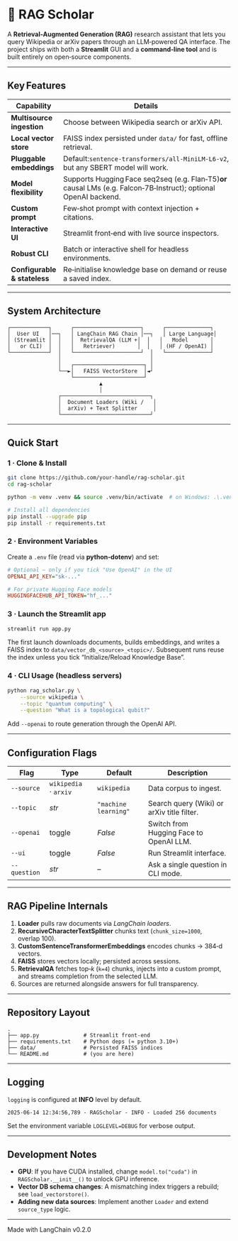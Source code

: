 # 🧠 RAG Scholar

A **Retrieval‑Augmented Generation (RAG)** research assistant that lets you query Wikipedia or arXiv papers through an LLM‑powered QA interface.  The project ships with both a **Streamlit** GUI and a **command‑line tool** and is built entirely on open‑source components.

---

## Key Features

| Capability                         | Details                                                                                                                     |
| ---------------------------------- | --------------------------------------------------------------------------------------------------------------------------- |
| **Multisource ingestion**    | Choose between Wikipedia search or arXiv API.                                                                               |
| **Local vector store**       | FAISS index persisted under `data/` for fast, offline retrieval.                                                          |
| **Pluggable embeddings**     | Default:`sentence‑transformers/all‑MiniLM‑L6‑v2`, but any SBERT model will work.                                      |
| **Model flexibility**        | Supports Hugging Face seq2seq (e.g. Flan‑T5)**or** causal LMs (e.g. Falcon‑7B‑Instruct); optional OpenAI backend. |
| **Custom prompt**            | Few‑shot prompt with context injection + citations.                                                                        |
| **Interactive UI**           | Streamlit front‑end with live source inspectors.                                                                           |
| **Robust CLI**               | Batch or interactive shell for headless environments.                                                                       |
| **Configurable & stateless** | Re‑initialise knowledge base on demand or reuse a saved index.                                                             |

---

## System Architecture

```text
┌────────────┐      ┌─────────────────────┐      ┌──────────────┐
│  User UI   │──┐   │ LangChain RAG Chain │──┐   │ Large Language│
│ (Streamlit │  │   │  RetrievalQA (LLM +│  │   │   Model       │
│   or CLI)  │  │   │   Retriever)       │  │   │ (HF / OpenAI) │
└────────────┘  │   └─────────────────────┘  │   └──────────────┘
                │                            │
                │   ┌──────────────────────┐ │
                └──►│   FAISS VectorStore  │◄┘
                    └──────────────────────┘
                             ▲
                             │
                ┌────────────────────────────┐
                │  Document Loaders (Wiki /   │
                │  arXiv) + Text Splitter     │
                └────────────────────────────┘
```

---

## Quick Start

### 1 · Clone & Install

```bash
git clone https://github.com/your‑handle/rag‑scholar.git
cd rag‑scholar

python -m venv .venv && source .venv/bin/activate  # on Windows: .\.venv\Scripts\activate

# Install all dependencies
pip install --upgrade pip
pip install -r requirements.txt
```

### 2 · Environment Variables

Create a `.env` file (read via **python‑dotenv**) and set:

```ini
# Optional — only if you tick "Use OpenAI" in the UI
OPENAI_API_KEY="sk‑..."

# For private Hugging Face models
HUGGINGFACEHUB_API_TOKEN="hf_..."
```

### 3 · Launch the Streamlit app

```bash
streamlit run app.py
```

The first launch downloads documents, builds embeddings, and writes a FAISS index to `data/vector_db_<source>_<topic>/`. Subsequent runs reuse the index unless you tick “Initialize/Reload Knowledge Base”.

### 4 · CLI Usage (headless servers)

```bash
python rag_scholar.py \
    --source wikipedia \
    --topic "quantum computing" \
    --question "What is a topological qubit?"
```

Add `--openai` to route generation through the OpenAI API.

---

## Configuration Flags

| Flag           | Type                        | Default                | Description                                |
| -------------- | --------------------------- | ---------------------- | ------------------------------------------ |
| `--source`   | `wikipedia` · `arxiv` | `wikipedia`          | Data corpus to ingest.                     |
| `--topic`    | *str*                     | `"machine learning"` | Search query (Wiki) or arXiv title filter. |
| `--openai`   | toggle                      | *False*              | Switch from Hugging Face to OpenAI LLM.   |
| `--ui`       | toggle                      | *False*              | Run Streamlit interface.                   |
| `--question` | *str*                     | –                     | Ask a single question in CLI mode.         |

---

## RAG Pipeline Internals

1. **Loader** pulls raw documents via *LangChain loaders*.
2. **RecursiveCharacterTextSplitter** chunks text (`chunk_size=1000`, overlap 100).
3. **CustomSentenceTransformerEmbeddings** encodes chunks → 384‑d vectors.
4. **FAISS** stores vectors locally; persisted across sessions.
5. **RetrievalQA** fetches top‑*k* (`k=4`) chunks, injects into a custom prompt, and streams completion from the selected LLM.
6. Sources are returned alongside answers for full transparency.

---

## Repository Layout

```
.
├── app.py              # Streamlit front‑end
├── requirements.txt    # Python deps (≈ python 3.10+)
├── data/               # Persisted FAISS indices
└── README.md           # (you are here)
```

---

## Logging

`logging` is configured at **INFO** level by default.

```
2025‑06‑14 12:34:56,789 ‑ RAGScholar ‑ INFO ‑ Loaded 256 documents
```

Set the environment variable `LOGLEVEL=DEBUG` for verbose output.

---

## Development Notes

- **GPU**:  If you have CUDA installed, change `model.to("cuda")` in `RAGScholar.__init__()` to unlock GPU inference.
- **Vector DB schema changes**:  A mismatching index triggers a rebuild; see `load_vectorstore()`.
- **Adding new data sources**:  Implement another `Loader` and extend `source_type` logic.

---

Made with LangChain v0.2.0

